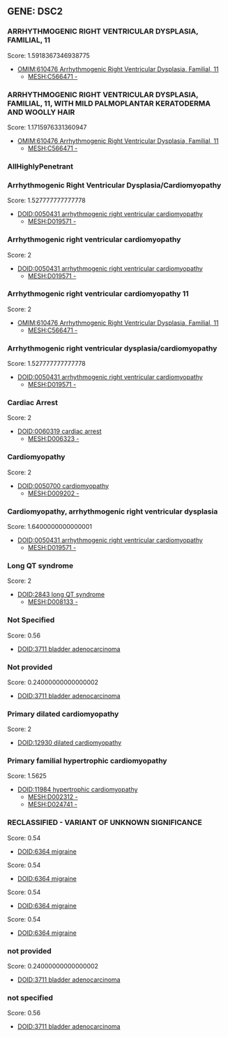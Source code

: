 
## GENE: DSC2

### ARRHYTHMOGENIC RIGHT VENTRICULAR DYSPLASIA, FAMILIAL, 11

Score: 1.5918367346938775

 * [OMIM:610476 Arrhythmogenic Right Ventricular Dysplasia, Familial, 11](http://beta.monarchinitiative.org/disease/OMIM:610476)
    * [MESH:C566471 -](http://beta.monarchinitiative.org/disease/MESH:C566471)

### ARRHYTHMOGENIC RIGHT VENTRICULAR DYSPLASIA, FAMILIAL, 11, WITH MILD PALMOPLANTAR KERATODERMA AND WOOLLY HAIR

Score: 1.1715976331360947

 * [OMIM:610476 Arrhythmogenic Right Ventricular Dysplasia, Familial, 11](http://beta.monarchinitiative.org/disease/OMIM:610476)
    * [MESH:C566471 -](http://beta.monarchinitiative.org/disease/MESH:C566471)

### AllHighlyPenetrant

### Arrhythmogenic Right Ventricular Dysplasia/Cardiomyopathy

Score: 1.527777777777778

 * [DOID:0050431 arrhythmogenic right ventricular cardiomyopathy](http://beta.monarchinitiative.org/disease/DOID:0050431)
    * [MESH:D019571 -](http://beta.monarchinitiative.org/disease/MESH:D019571)

### Arrhythmogenic right ventricular cardiomyopathy

Score: 2

 * [DOID:0050431 arrhythmogenic right ventricular cardiomyopathy](http://beta.monarchinitiative.org/disease/DOID:0050431)
    * [MESH:D019571 -](http://beta.monarchinitiative.org/disease/MESH:D019571)

### Arrhythmogenic right ventricular cardiomyopathy 11

Score: 2

 * [OMIM:610476 Arrhythmogenic Right Ventricular Dysplasia, Familial, 11](http://beta.monarchinitiative.org/disease/OMIM:610476)
    * [MESH:C566471 -](http://beta.monarchinitiative.org/disease/MESH:C566471)

### Arrhythmogenic right ventricular dysplasia/cardiomyopathy

Score: 1.527777777777778

 * [DOID:0050431 arrhythmogenic right ventricular cardiomyopathy](http://beta.monarchinitiative.org/disease/DOID:0050431)
    * [MESH:D019571 -](http://beta.monarchinitiative.org/disease/MESH:D019571)

### Cardiac Arrest

Score: 2

 * [DOID:0060319 cardiac arrest](http://beta.monarchinitiative.org/disease/DOID:0060319)
    * [MESH:D006323 -](http://beta.monarchinitiative.org/disease/MESH:D006323)

### Cardiomyopathy

Score: 2

 * [DOID:0050700 cardiomyopathy](http://beta.monarchinitiative.org/disease/DOID:0050700)
    * [MESH:D009202 -](http://beta.monarchinitiative.org/disease/MESH:D009202)

### Cardiomyopathy, arrhythmogenic right ventricular dysplasia

Score: 1.6400000000000001

 * [DOID:0050431 arrhythmogenic right ventricular cardiomyopathy](http://beta.monarchinitiative.org/disease/DOID:0050431)
    * [MESH:D019571 -](http://beta.monarchinitiative.org/disease/MESH:D019571)

### Long QT syndrome

Score: 2

 * [DOID:2843 long QT syndrome](http://beta.monarchinitiative.org/disease/DOID:2843)
    * [MESH:D008133 -](http://beta.monarchinitiative.org/disease/MESH:D008133)

### Not Specified

Score: 0.56

 * [DOID:3711 bladder adenocarcinoma](http://beta.monarchinitiative.org/disease/DOID:3711)

### Not provided

Score: 0.24000000000000002

 * [DOID:3711 bladder adenocarcinoma](http://beta.monarchinitiative.org/disease/DOID:3711)

### Primary dilated cardiomyopathy

Score: 2

 * [DOID:12930 dilated cardiomyopathy](http://beta.monarchinitiative.org/disease/DOID:12930)

### Primary familial hypertrophic cardiomyopathy

Score: 1.5625

 * [DOID:11984 hypertrophic cardiomyopathy](http://beta.monarchinitiative.org/disease/DOID:11984)
    * [MESH:D002312 -](http://beta.monarchinitiative.org/disease/MESH:D002312)
    * [MESH:D024741 -](http://beta.monarchinitiative.org/disease/MESH:D024741)

### RECLASSIFIED - VARIANT OF UNKNOWN SIGNIFICANCE

Score: 0.54

 * [DOID:6364 migraine](http://beta.monarchinitiative.org/disease/DOID:6364)

Score: 0.54

 * [DOID:6364 migraine](http://beta.monarchinitiative.org/disease/DOID:6364)

Score: 0.54

 * [DOID:6364 migraine](http://beta.monarchinitiative.org/disease/DOID:6364)

Score: 0.54

 * [DOID:6364 migraine](http://beta.monarchinitiative.org/disease/DOID:6364)

### not provided

Score: 0.24000000000000002

 * [DOID:3711 bladder adenocarcinoma](http://beta.monarchinitiative.org/disease/DOID:3711)

### not specified

Score: 0.56

 * [DOID:3711 bladder adenocarcinoma](http://beta.monarchinitiative.org/disease/DOID:3711)
